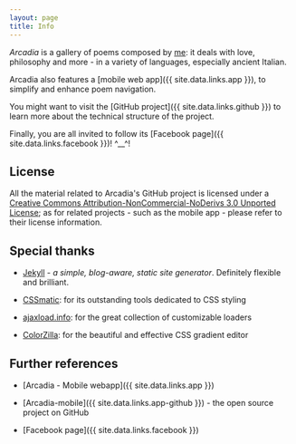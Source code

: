 ```yaml
---
layout: page
title: Info
---
```



*Arcadia* is a gallery of poems composed by [me](https://gianlucacosta.info/about): it deals with love, philosophy and more - in a variety of languages, especially ancient Italian.

Arcadia also features a [mobile web app]({{ site.data.links.app }}), to simplify and enhance poem navigation.

You might want to visit the [GitHub project]({{ site.data.links.github }}) to learn more about the technical structure of the project.

Finally, you are all invited to follow its [Facebook page]({{ site.data.links.facebook }})! ^\_\_^!


## License

All the material related to Arcadia's GitHub project is licensed under a [Creative Commons Attribution-NonCommercial-NoDerivs 3.0 Unported License](https://creativecommons.org/licenses/by-nc-nd/3.0/); as for related projects - such as the mobile app - please refer to their license information.



## Special thanks

* [Jekyll](https://jekyllrb.com/) - *a simple, blog-aware, static site generator*. Definitely flexible and brilliant.

* [CSSmatic](https://www.cssmatic.com/): for its outstanding tools dedicated to CSS styling

* [ajaxload.info](http://www.ajaxload.info/): for the great collection of customizable loaders

* [ColorZilla](http://www.colorzilla.com/gradient-editor/): for the beautiful and effective CSS gradient editor


## Further references

* [Arcadia - Mobile webapp]({{ site.data.links.app }})

* [Arcadia-mobile]({{ site.data.links.app-github }}) - the open source project on GitHub

* [Facebook page]({{ site.data.links.facebook }})